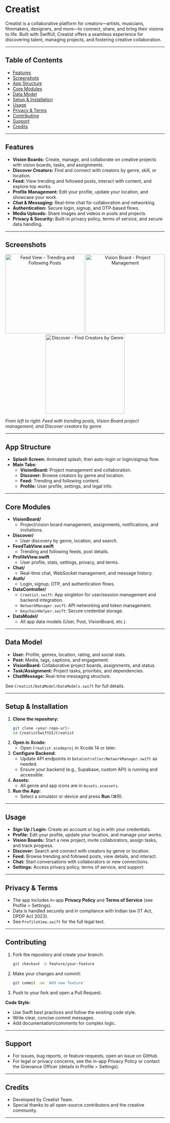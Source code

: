 # Creatist

Creatist is a collaborative platform for creators—artists, musicians, filmmakers, designers, and more—to connect, share, and bring their visions to life. Built with SwiftUI, Creatist offers a seamless experience for discovering talent, managing projects, and fostering creative collaboration.

---

## Table of Contents
- [Features](#features)
- [Screenshots](#screenshots)
- [App Structure](#app-structure)
- [Core Modules](#core-modules)
- [Data Model](#data-model)
- [Setup & Installation](#setup--installation)
- [Usage](#usage)
- [Privacy & Terms](#privacy--terms)
- [Contributing](#contributing)
- [Support](#support)
- [Credits](#credits)

---

## Features
- **Vision Boards:** Create, manage, and collaborate on creative projects with vision boards, tasks, and assignments.
- **Discover Creators:** Find and connect with creators by genre, skill, or location.
- **Feed:** View trending and followed posts, interact with content, and explore top works.
- **Profile Management:** Edit your profile, update your location, and showcase your work.
- **Chat & Messaging:** Real-time chat for collaboration and networking.
- **Authentication:** Secure login, signup, and OTP-based flows.
- **Media Uploads:** Share images and videos in posts and projects.
- **Privacy & Security:** Built-in privacy policy, terms of service, and secure data handling.

---

## Screenshots

<div align="center">
  <img src="screenshots/feed-view.png" alt="Feed View - Trending and Following Posts" width="250" />
  <img src="screenshots/vision-board.png" alt="Vision Board - Project Management" width="250" />
  <img src="screenshots/discover.png" alt="Discover - Find Creators by Genre" width="250" />
</div>

*From left to right: Feed with trending posts, Vision Board project management, and Discover creators by genre*

---

## App Structure
- **Splash Screen:** Animated splash, then auto-login or login/signup flow.
- **Main Tabs:**
  - **VisionBoard:** Project management and collaboration.
  - **Discover:** Browse creators by genre and location.
  - **Feed:** Trending and following content.
  - **Profile:** User profile, settings, and legal info.

---

## Core Modules
- **VisionBoard/**
  - Project/vision board management, assignments, notifications, and invitations.
- **Discover/**
  - User discovery by genre, location, and search.
- **FeedTabView.swift**
  - Trending and following feeds, post details.
- **ProfileView.swift**
  - User profile, stats, settings, privacy, and terms.
- **Chat/**
  - Real-time chat, WebSocket management, and message history.
- **Auth/**
  - Login, signup, OTP, and authentication flows.
- **DataController/**
  - `Creatist.swift`: App singleton for user/session management and backend integration.
  - `NetworkManager.swift`: API networking and token management.
  - `KeychainHelper.swift`: Secure credential storage.
- **DataModel/**
  - All app data models (User, Post, VisionBoard, etc.).

---

## Data Model
- **User:** Profile, genres, location, rating, and social stats.
- **Post:** Media, tags, captions, and engagement.
- **VisionBoard:** Collaborative project boards, assignments, and status.
- **Task/Assignment:** Project tasks, priorities, and dependencies.
- **ChatMessage:** Real-time messaging structure.

See `Creatist/DataModel/DataModels.swift` for full details.

---

## Setup & Installation
1. **Clone the repository:**
   ```sh
   git clone <your-repo-url>
   cd CreatistSwiftUI/Creatist
   ```
2. **Open in Xcode:**
   - Open `Creatist.xcodeproj` in Xcode 14 or later.
3. **Configure Backend:**
   - Update API endpoints in `DataController/NetworkManager.swift` as needed.
   - Ensure your backend (e.g., Supabase, custom API) is running and accessible.
4. **Assets:**
   - All genre and app icons are in `Assets.xcassets`.
5. **Run the App:**
   - Select a simulator or device and press **Run** (⌘R).

---

## Usage
- **Sign Up / Login:** Create an account or log in with your credentials.
- **Profile:** Edit your profile, update your location, and manage your works.
- **Vision Boards:** Start a new project, invite collaborators, assign tasks, and track progress.
- **Discover:** Search and connect with creators by genre or location.
- **Feed:** Browse trending and followed posts, view details, and interact.
- **Chat:** Start conversations with collaborators or new connections.
- **Settings:** Access privacy policy, terms of service, and support.

---

## Privacy & Terms
- The app includes in-app **Privacy Policy** and **Terms of Service** (see Profile > Settings).
- Data is handled securely and in compliance with Indian law (IT Act, DPDP Act 2023).
- See `ProfileView.swift` for the full legal text.

---

## Contributing
1. Fork the repository and create your branch:
   ```sh
   git checkout -b feature/your-feature
   ```
2. Make your changes and commit:
   ```sh
   git commit -am 'Add new feature'
   ```
3. Push to your fork and open a Pull Request.

**Code Style:**
- Use Swift best practices and follow the existing code style.
- Write clear, concise commit messages.
- Add documentation/comments for complex logic.

---

## Support
- For issues, bug reports, or feature requests, open an issue on GitHub.
- For legal or privacy concerns, see the in-app Privacy Policy or contact the Grievance Officer (details in Profile > Settings).

---

## Credits
- Developed by Creatist Team.
- Special thanks to all open-source contributors and the creative community.

--- 

